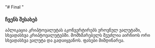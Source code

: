"# Final "

### ჩვენს შესახებ

აპლიკაცია კრიპტოვალუტას აკონვერტირებს ეროვნულ ვალუტაში, სხვადასხვა კრიპტოვალუტებში. მომხმარებელს შეუძლია აირჩიოს ორი სხვადასხვა ვალუტა და გადაიყვანოს. ფასები მიმდინარეა.


